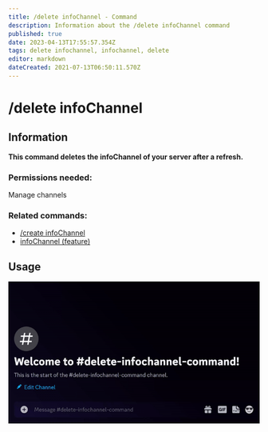 ```yaml
---
title: /delete infoChannel - Command
description: Information about the /delete infoChannel command
published: true
date: 2023-04-13T17:55:57.354Z
tags: delete infochannel, infochannel, delete
editor: markdown
dateCreated: 2021-07-13T06:50:11.570Z
---
```


# /delete infoChannel

## Information

**This command deletes the infoChannel of your server after a refresh.**

### Permissions needed: 

Manage channels

### Related commands:

-   [/create infoChannel](/en/commands/create/infoChannel/)
-   [infoChannel (feature)](/en/features/infoChannel/)

## Usage

![](/new_delete_infochannel.gif)